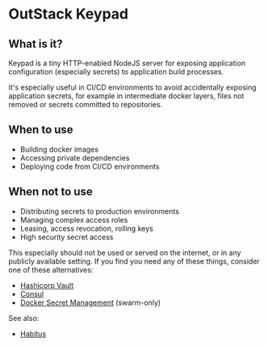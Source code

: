 # OutStack Keypad

## What is it? 

Keypad is a tiny HTTP-enabled NodeJS server for exposing application configuration (especially secrets) to application build processes.

It's especially useful in CI/CD environments to avoid accidentally exposing application secrets, for example in intermediate docker layers, files not removed or secrets committed to repositories.

## When to use

 - Building docker images
 - Accessing private dependencies
 - Deploying code from CI/CD environments

## When not to use

 - Distributing secrets to production environments
 - Managing complex access roles
 - Leasing, access revocation, rolling keys
 - High security secret access

This especially should not be used or served on the internet, or in any publicly available setting. If you find you need any of these things, consider one of these alternatives:

 - [Hashicorp Vault](https://www.vaultproject.io/)
 - [Consul](https://www.consul.io/)
 - [Docker Secret Management](https://docs.docker.com/engine/swarm/secrets/) (swarm-only)

See also:
 - [Habitus](http://www.habitus.io/)
